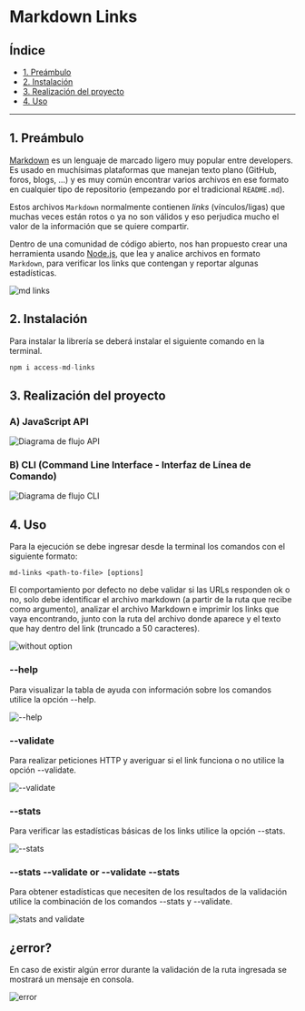 # Markdown Links

## Índice

* [1. Preámbulo](#1-preámbulo)
* [2. Instalación](#2-instalación)
* [3. Realización del proyecto](#3-realización-del-proyecto)
* [4. Uso](#4-uso)

***

## 1. Preámbulo

[Markdown](https://es.wikipedia.org/wiki/Markdown) es un lenguaje de marcado
ligero muy popular entre developers. Es usado en muchísimas plataformas que
manejan texto plano (GitHub, foros, blogs, ...) y es muy común
encontrar varios archivos en ese formato en cualquier tipo de repositorio
(empezando por el tradicional `README.md`).

Estos archivos `Markdown` normalmente contienen _links_ (vínculos/ligas) que
muchas veces están rotos o ya no son válidos y eso perjudica mucho el valor de
la información que se quiere compartir.

Dentro de una comunidad de código abierto, nos han propuesto crear una
herramienta usando [Node.js](https://node.org/favicon.ico), que lea y analice archivos
en formato `Markdown`, para verificar los links que contengan y reportar
algunas estadísticas.

![md links](https://user-images.githubusercontent.com/105660480/190840592-163553a7-c1f3-4314-998c-1d3954dd92c1.png)

## 2. Instalación

Para instalar la librería se deberá instalar el siguiente comando en la terminal.

``` js
npm i access-md-links
```

## 3. Realización del proyecto

### A) JavaScript API

![Diagrama de flujo API](https://user-images.githubusercontent.com/105660480/190840764-f5c273e0-ec00-4f43-9120-49423246ff51.png)

### B) CLI (Command Line Interface - Interfaz de Línea de Comando)

![Diagrama de flujo CLI](https://user-images.githubusercontent.com/105660480/190840928-eaf408f3-c99d-44b1-8401-263e55f4615a.png)

## 4. Uso

Para la ejecución se debe ingresar desde la terminal los comandos con el siguiente formato: 

`md-links <path-to-file> [options]`

El comportamiento por defecto no debe validar si las URLs responden ok o no, solo debe identificar el archivo markdown (a partir de la ruta que recibe como argumento), analizar el archivo Markdown e imprimir los links que vaya encontrando, junto con la ruta del archivo donde aparece y el texto que hay dentro del link (truncado a 50 caracteres).

![without option](https://user-images.githubusercontent.com/105660480/190841179-e98ea84f-430f-4451-a239-25ac157b85ed.png)

### --help
Para visualizar la tabla de ayuda con información sobre los comandos utilice la opción --help.

![--help](https://user-images.githubusercontent.com/105660480/190841090-8a92ec9e-329d-4b02-b445-e9bfeea9080b.png)

### --validate
Para realizar peticiones HTTP y averiguar si el link funciona o no utilice la opción --validate.

![--validate](https://user-images.githubusercontent.com/105660480/190841282-33846008-aa82-47cb-8de8-342ce3f454f5.png)

### --stats
Para verificar las estadísticas básicas de los links utilice la opción --stats.

![--stats](https://user-images.githubusercontent.com/105660480/190841404-1d6ac359-8d90-4913-a9c3-c6d009a7286c.png)

### --stats --validate or --validate --stats
Para obtener estadísticas que necesiten de los resultados de la validación utilice la combinación de los comandos --stats y --validate.

![stats and validate](https://user-images.githubusercontent.com/105660480/190841430-aa8d6dee-f787-45e1-8e64-c6fa67b288b2.png)

## ¿error?
En caso de existir algún error durante la validación de la ruta ingresada se mostrará un mensaje en consola.

![error](https://user-images.githubusercontent.com/105660480/190841466-80e68ea4-97b5-455b-9287-ee591b59c52d.png)